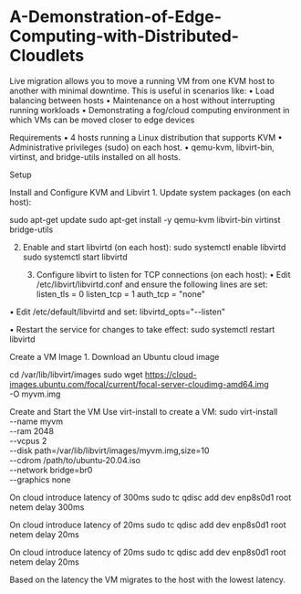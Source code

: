 # A-Demonstration-of-Edge-Computing-with-Distributed-Cloudlets

Live migration allows you to move a running VM from one KVM host to another with minimal downtime. This is useful in scenarios like:
	•	Load balancing between hosts
	•	Maintenance on a host without interrupting running workloads
	•	Demonstrating a fog/cloud computing environment in which VMs can be moved closer to edge devices

Requirements
	•	4 hosts running a Linux distribution that supports KVM
	•	Administrative privileges (sudo) on each host.
	•	qemu-kvm, libvirt-bin, virtinst, and bridge-utils installed on all hosts.

Setup

Install and Configure KVM and Libvirt
	1.	Update system packages (on each host):

sudo apt-get update
sudo apt-get install -y qemu-kvm libvirt-bin virtinst bridge-utils

2.	Enable and start libvirtd (on each host):
sudo systemctl enable libvirtd
sudo systemctl start libvirtd

	3.	Configure libvirt to listen for TCP connections (on each host):
	•	Edit /etc/libvirt/libvirtd.conf and ensure the following lines are set:
listen_tls = 0
listen_tcp = 1
auth_tcp = "none"

 •	Edit /etc/default/libvirtd and set:
 libvirtd_opts="--listen"

•	Restart the service for changes to take effect:
sudo systemctl restart libvirtd

Create a VM Image
	1.	Download an Ubuntu cloud image 

 cd /var/lib/libvirt/images
sudo wget https://cloud-images.ubuntu.com/focal/current/focal-server-cloudimg-amd64.img \
     -O myvm.img


Create and Start the VM
Use virt-install to create a VM:
sudo virt-install \
    --name myvm \
    --ram 2048 \
    --vcpus 2 \
    --disk path=/var/lib/libvirt/images/myvm.img,size=10 \
    --cdrom /path/to/ubuntu-20.04.iso \
    --network bridge=br0 \
    --graphics none

On cloud introduce latency of 300ms
sudo tc qdisc add dev enp8s0d1 root netem delay 300ms

On cloud introduce latency of 20ms
sudo tc qdisc add dev enp8s0d1 root netem delay 20ms

On cloud introduce latency of 20ms
sudo tc qdisc add dev enp8s0d1 root netem delay 20ms

Based on the latency the VM migrates to the host with the lowest latency.

